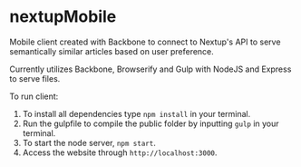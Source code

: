nextupMobile
==============
Mobile client created with Backbone to connect to Nextup's API to serve semantically similar articles based on user preference.

Currently utilizes Backbone, Browserify and Gulp with NodeJS and Express to serve files.

To run client:

1. To install all dependencies type ```npm install``` in your terminal.
2. Run the gulpfile to compile the public folder by inputting ```gulp``` in your terminal.
3. To start the node server, ```npm start```.
4. Access the website through ```http://localhost:3000```.

